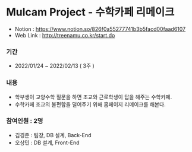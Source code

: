 # Mulcam Project - 수학카페 리메이크
- Notion : https://www.notion.so/826f0a55277741b3b5facd00faad6107
- Web Link : http://treenamu.co.kr/start.do

### 기간
- 2022/01/24 ~ 2022/02/13 ( 3주 )
### 내용
- 학부생이 교양수학 질문을 하면 조교와 근로학생이 답을 해주는 수학카페.
- 수학카페 조교의 불편함을 덜어주기 위해 홈페이지 리메이크를 해본다.
### 참여인원 : 2명
- 김경준 : 팀장, DB 설계, Back-End
- 오상민 : DB 설계, Front-End
